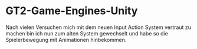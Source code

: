 # GT2-Game-Engines-Unity
Nach vielen Versuchen mich mit dem neuen Input Action System vertraut zu machen bin ich nun zum alten System gewechselt und habe so die Spielerbewegung mit Animationen hinbekommen.
